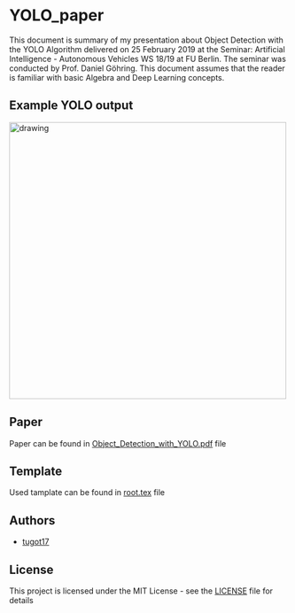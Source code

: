 # YOLO_paper
This document is summary of my presentation about Object Detection with the YOLO Algorithm delivered on 25 February 2019 at the Seminar: Artificial Intelligence - Autonomous Vehicles WS 18/19 at FU Berlin. The seminar was conducted by Prof. Daniel Göhring. This document assumes that the reader is familiar with basic Algebra and Deep Learning concepts.

## Example YOLO output
<img src="Pictures/racoon detection.gif" alt="drawing" width="500px"/>

## Paper
Paper can be found in [Object_Detection_with_YOLO.pdf](https://github.com/tugot17/YOLO_paper/blob/master/Object_Detection_with_YOLO.pdf) file

## Template
Used tamplate can be found in [root.tex](https://github.com/tugot17/YOLO_paper/blob/master/root.tex)  file

## Authors

* [tugot17](https://github.com/tugot17)


## License

This project is licensed under the MIT License - see the [LICENSE](LICENSE) file for details
